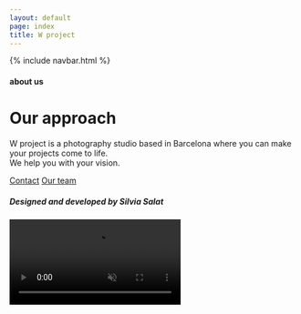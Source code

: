 ```yaml
---
layout: default
page: index
title: W project
---
```


{% include navbar.html %}

<div class="about-section">
<div class="about-text-container">
    <h4 class="about-tag">about us</h4>
    <div class="about-text-content-container">
        <h1 class="about-title">Our approach</h1>
        <p class="about-parag">W project is a photography studio based in Barcelona where you can make your projects come to life.
    <br>We help you with your vision.</p>
        <div class="about-buttons-container">
        <a class="about-button contact-btn" href="/contact">Contact</a>
        <a class="about-button team-btn" href="/team">Our team</a>
        </div>
    </div>
    <h5 class="footer">Designed and developed by <span class="footer-span">Silvia Salat</span></h5>
</div>
    <div class="about-video-container">  
        <video muted autoplay loop>
            <source src="/assets/images/about.mp4" type="video/mp4">
        </video>
    </div> 
</div>
